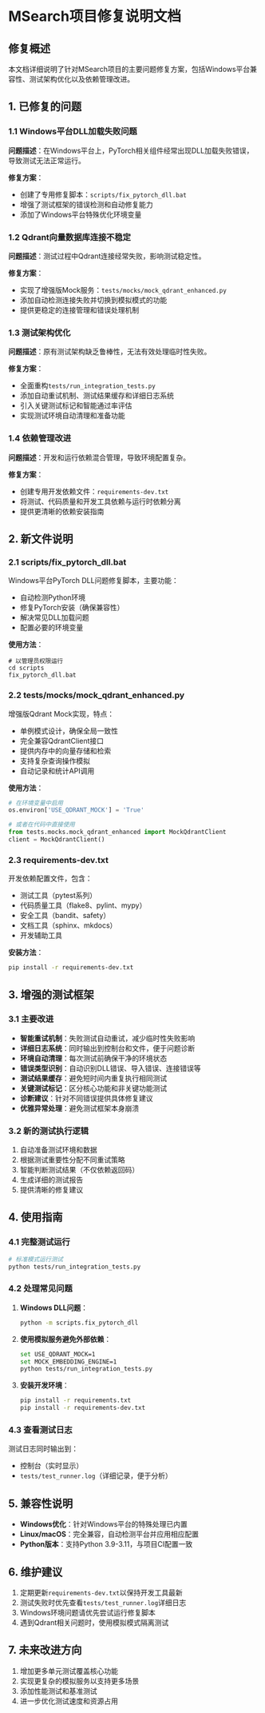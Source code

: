 # MSearch项目修复说明文档

## 修复概述

本文档详细说明了针对MSearch项目的主要问题修复方案，包括Windows平台兼容性、测试架构优化以及依赖管理改进。

## 1. 已修复的问题

### 1.1 Windows平台DLL加载失败问题

**问题描述**：在Windows平台上，PyTorch相关组件经常出现DLL加载失败错误，导致测试无法正常运行。

**修复方案**：
- 创建了专用修复脚本：`scripts/fix_pytorch_dll.bat`
- 增强了测试框架的错误检测和自动修复能力
- 添加了Windows平台特殊优化环境变量

### 1.2 Qdrant向量数据库连接不稳定

**问题描述**：测试过程中Qdrant连接经常失败，影响测试稳定性。

**修复方案**：
- 实现了增强版Mock服务：`tests/mocks/mock_qdrant_enhanced.py`
- 添加自动检测连接失败并切换到模拟模式的功能
- 提供更稳定的连接管理和错误处理机制

### 1.3 测试架构优化

**问题描述**：原有测试架构缺乏鲁棒性，无法有效处理临时性失败。

**修复方案**：
- 全面重构`tests/run_integration_tests.py`
- 添加自动重试机制、测试结果缓存和详细日志系统
- 引入关键测试标记和智能通过率评估
- 实现测试环境自动清理和准备功能

### 1.4 依赖管理改进

**问题描述**：开发和运行依赖混合管理，导致环境配置复杂。

**修复方案**：
- 创建专用开发依赖文件：`requirements-dev.txt`
- 将测试、代码质量和开发工具依赖与运行时依赖分离
- 提供更清晰的依赖安装指南

## 2. 新文件说明

### 2.1 scripts/fix_pytorch_dll.bat

Windows平台PyTorch DLL问题修复脚本，主要功能：
- 自动检测Python环境
- 修复PyTorch安装（确保兼容性）
- 解决常见DLL加载问题
- 配置必要的环境变量

**使用方法**：
```batch
# 以管理员权限运行
cd scripts
fix_pytorch_dll.bat
```

### 2.2 tests/mocks/mock_qdrant_enhanced.py

增强版Qdrant Mock实现，特点：
- 单例模式设计，确保全局一致性
- 完全兼容QdrantClient接口
- 提供内存中的向量存储和检索
- 支持复杂查询操作模拟
- 自动记录和统计API调用

**使用方法**：
```python
# 在环境变量中启用
os.environ['USE_QDRANT_MOCK'] = 'True'

# 或者在代码中直接使用
from tests.mocks.mock_qdrant_enhanced import MockQdrantClient
client = MockQdrantClient()
```

### 2.3 requirements-dev.txt

开发依赖配置文件，包含：
- 测试工具（pytest系列）
- 代码质量工具（flake8、pylint、mypy）
- 安全工具（bandit、safety）
- 文档工具（sphinx、mkdocs）
- 开发辅助工具

**安装方法**：
```bash
pip install -r requirements-dev.txt
```

## 3. 增强的测试框架

### 3.1 主要改进

- **智能重试机制**：失败测试自动重试，减少临时性失败影响
- **详细日志系统**：同时输出到控制台和文件，便于问题诊断
- **环境自动清理**：每次测试前确保干净的环境状态
- **错误类型识别**：自动识别DLL错误、导入错误、连接错误等
- **测试结果缓存**：避免短时间内重复执行相同测试
- **关键测试标记**：区分核心功能和非关键功能测试
- **诊断建议**：针对不同错误提供具体修复建议
- **优雅异常处理**：避免测试框架本身崩溃

### 3.2 新的测试执行逻辑

1. 自动准备测试环境和数据
2. 根据测试重要性分配不同重试策略
3. 智能判断测试结果（不仅依赖返回码）
4. 生成详细的测试报告
5. 提供清晰的修复建议

## 4. 使用指南

### 4.1 完整测试运行

```bash
# 标准模式运行测试
python tests/run_integration_tests.py
```

### 4.2 处理常见问题

1. **Windows DLL问题**：
   ```bash
   python -m scripts.fix_pytorch_dll
   ```

2. **使用模拟服务避免外部依赖**：
   ```bash
   set USE_QDRANT_MOCK=1
   set MOCK_EMBEDDING_ENGINE=1
   python tests/run_integration_tests.py
   ```

3. **安装开发环境**：
   ```bash
   pip install -r requirements.txt
   pip install -r requirements-dev.txt
   ```

### 4.3 查看测试日志

测试日志同时输出到：
- 控制台（实时显示）
- `tests/test_runner.log`（详细记录，便于分析）

## 5. 兼容性说明

- **Windows优化**：针对Windows平台的特殊处理已内置
- **Linux/macOS**：完全兼容，自动检测平台并应用相应配置
- **Python版本**：支持Python 3.9-3.11，与项目CI配置一致

## 6. 维护建议

1. 定期更新`requirements-dev.txt`以保持开发工具最新
2. 测试失败时优先查看`tests/test_runner.log`详细日志
3. Windows环境问题请优先尝试运行修复脚本
4. 遇到Qdrant相关问题时，使用模拟模式隔离测试

## 7. 未来改进方向

1. 增加更多单元测试覆盖核心功能
2. 实现更复杂的模拟服务以支持更多场景
3. 添加性能测试和基准测试
4. 进一步优化测试速度和资源占用
